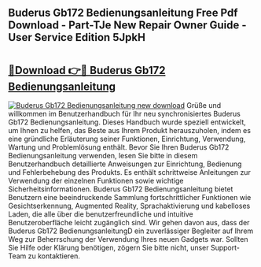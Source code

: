 ## Buderus Gb172 Bedienungsanleitung Free Pdf Download - Part-TJe New Repair Owner Guide - User Service Edition 5JpkH

# <h2><a href="http://df1tyg.blite.top/?on=Buderus+Gb172+Bedienungsanleitung">🔗Download 👉🔴 Buderus Gb172 Bedienungsanleitung</a></h2>

[![Buderus Gb172 Bedienungsanleitung new download](https://i.imgur.com/lujVjoI.png)](http://df1tyg.blite.top/?on=Buderus+Gb172+Bedienungsanleitung)
Grüße und willkommen im Benutzerhandbuch für Ihr neu synchronisiertes Buderus Gb172 Bedienungsanleitung. Dieses Handbuch wurde speziell entwickelt, um Ihnen zu helfen, das Beste aus Ihrem Produkt herauszuholen, indem es eine gründliche Erläuterung seiner Funktionen, Einrichtung, Verwendung, Wartung und Problemlösung enthält. Bevor Sie Ihren Buderus Gb172 Bedienungsanleitung verwenden, lesen Sie bitte in diesem Benutzerhandbuch detaillierte Anweisungen zur Einrichtung, Bedienung und Fehlerbehebung des Produkts. Es enthält schrittweise Anleitungen zur Verwendung der einzelnen Funktionen sowie wichtige Sicherheitsinformationen. Buderus Gb172 Bedienungsanleitung bietet Benutzern eine beeindruckende Sammlung fortschrittlicher Funktionen wie Gesichtserkennung, Augmented Reality, Sprachaktivierung und kabelloses Laden, die alle über die benutzerfreundliche und intuitive Benutzeroberfläche leicht zugänglich sind. Wir gehen davon aus, dass der Buderus Gb172 BedienungsanleitungD ein zuverlässiger Begleiter auf Ihrem Weg zur Beherrschung der Verwendung Ihres neuen Gadgets war. Sollten Sie Hilfe oder Klärung benötigen, zögern Sie bitte nicht, unser Support-Team zu kontaktieren.
